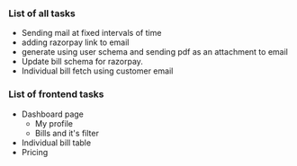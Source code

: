 ### List of all tasks

- Sending mail at fixed intervals of time
- adding razorpay link to email
- generate using user schema and sending pdf as an attachment to email
- Update bill schema for razorpay.
- Individual bill fetch using customer email

### List of frontend tasks

- Dashboard page
  - My profile
  - Bills and it's filter
- Individual bill table
- Pricing